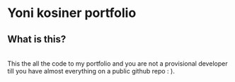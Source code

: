 # Yoni kosiner portfolio

## What is this?

<br>This the all the code to my portfolio and you are not a provisional developer till you have almost everything on a public github repo : ).


